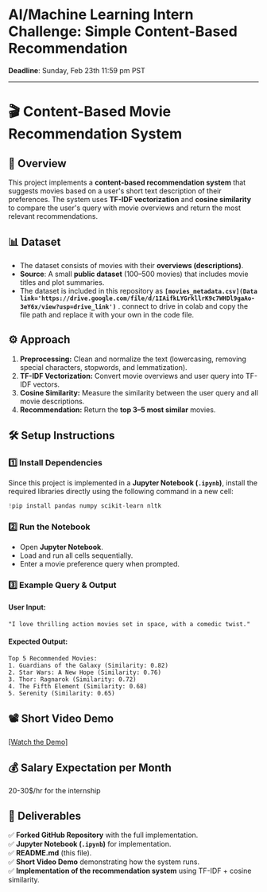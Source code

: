 # AI/Machine Learning Intern Challenge: Simple Content-Based Recommendation

**Deadline**: Sunday, Feb 23th 11:59 pm PST

---

# 🎬 Content-Based Movie Recommendation System  

## 📌 Overview  
This project implements a **content-based recommendation system** that suggests movies based on a user's short text description of their preferences. The system uses **TF-IDF vectorization** and **cosine similarity** to compare the user's query with movie overviews and return the most relevant recommendations.  

## 📊 Dataset  
- The dataset consists of movies with their **overviews (descriptions)**.  
- **Source**: A small **public dataset** (100–500 movies) that includes movie titles and plot summaries.  
- The dataset is included in this repository as **`[movies_metadata.csv](Data link='https://drive.google.com/file/d/1IAifkLYGrkllrK9c7WHDl9gaAo-3eY6x/view?usp=drive_link')`** . connect to drive in colab and copy the file path and replace it with your own in the code file.

## ⚙️ Approach  
1. **Preprocessing:** Clean and normalize the text (lowercasing, removing special characters, stopwords, and lemmatization).  
2. **TF-IDF Vectorization:** Convert movie overviews and user query into TF-IDF vectors.  
3. **Cosine Similarity:** Measure the similarity between the user query and all movie descriptions.  
4. **Recommendation:** Return the **top 3–5 most similar** movies.  

## 🛠️ Setup Instructions  

### **1️⃣ Install Dependencies**  
Since this project is implemented in a **Jupyter Notebook (`.ipynb`)**, install the required libraries directly using the following command in a new cell:  
```python
!pip install pandas numpy scikit-learn nltk
```

### **2️⃣ Run the Notebook**  
- Open **Jupyter Notebook**.  
- Load and run all cells sequentially.  
- Enter a movie preference query when prompted.  

### **3️⃣ Example Query & Output**  
#### **User Input:**  
```plaintext
"I love thrilling action movies set in space, with a comedic twist."
```

#### **Expected Output:**  
```
Top 5 Recommended Movies:
1. Guardians of the Galaxy (Similarity: 0.82)
2. Star Wars: A New Hope (Similarity: 0.76)
3. Thor: Ragnarok (Similarity: 0.72)
4. The Fifth Element (Similarity: 0.68)
5. Serenity (Similarity: 0.65)
```

## 📽️ Short Video Demo  
[[Watch the Demo]]((https://www.awesomescreenshot.com/video/36753966?key=212b0d94b1fec99f2cc056b6c0e1e74b)) <!-- Add a video link once recorded -->  

## 💰 Salary Expectation per Month  
20-30$/hr for the internship  

## 📝 Deliverables  
✅ **Forked GitHub Repository** with the full implementation.  
✅ **Jupyter Notebook (`.ipynb`)** for implementation.  
✅ **README.md** (this file).  
✅ **Short Video Demo** demonstrating how the system runs.  
✅ **Implementation of the recommendation system** using TF-IDF + cosine similarity.  
